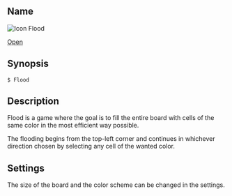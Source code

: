 ## Name

![Icon](/res/icons/16x16/app-flood.png) Flood

[Open](file:///bin/Flood)

## Synopsis

```**sh
$ Flood
```

## Description

Flood is a game where the goal is to fill the entire board with cells of the same color in the most efficient way possible.

The flooding begins from the top-left corner and continues in whichever direction chosen by selecting any cell of the wanted color.

## Settings

The size of the board and the color scheme can be changed in the settings.
